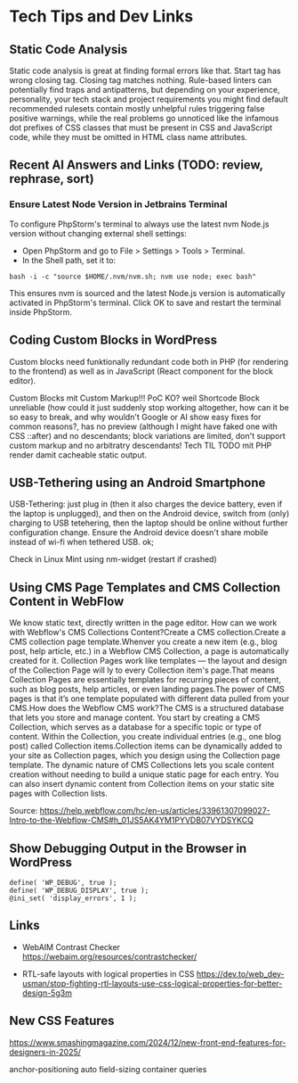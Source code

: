 # Tech Tips and Dev Links

## Static Code Analysis

Static code analysis is great at finding formal errors like that. Start tag has wrong closing tag. Closing tag matches nothing. Rule-based linters can potentially find traps and antipatterns, but depending on your experience, personality, your tech stack and project requirements you might find default recommended rulesets contain mostly unhelpful rules triggering false positive warnings, while the real problems go unnoticed like the infamous dot prefixes of CSS classes that must be present in CSS and JavaScript code, while they must be omitted in HTML class name attributes.

## Recent AI Answers and Links (TODO: review, rephrase, sort)

### Ensure Latest Node Version in Jetbrains Terminal 

To configure PhpStorm's terminal to always use the latest nvm Node.js version without changing external shell settings:
- Open PhpStorm and go to File > Settings > Tools > Terminal.
- In the Shell path, set it to:

`bash -i -c "source $HOME/.nvm/nvm.sh; nvm use node; exec bash"`

This ensures nvm is sourced and the latest Node.js version is automatically activated in PhpStorm's terminal.
Click OK to save and restart the terminal inside PhpStorm.

## Coding Custom Blocks in WordPress

Custom blocks need funktionally redundant code both in PHP (for rendering to the frontend) as well as in JavaScript (React component for the block editor).

Custom Blocks mit Custom Markup!!! PoC KO? weil Shortcode Block unreliable (how could it just suddenly stop working altogether, how can it be so easy to break, and why wouldn't Google or AI show easy fixes for common reasons?, has no preview (although I might have faked one with CSS ::after) and no descendants; block variations are limited, don't support custom markup and no arbitratry descendants! Tech TIL TODO mit PHP render damit cacheable static output.

## USB-Tethering using an Android Smartphone

USB-Tethering: just plug in (then it also charges the device battery, even if the laptop is unplugged), and then on the Android device, switch from (only) charging to USB tetehering, then the laptop should be online without further configuration change. Ensure the Android device doesn't share mobile instead of wi-fi when tethered USB. ok;

Check in Linux Mint using nm-widget (restart if crashed)


## Using CMS Page Templates and CMS Collection Content in WebFlow

We know static text, directly written in the page editor. How can we work with Webflow's CMS Collections Content?Create a CMS collection.Create a CMS collection page template.Whenver you create a new item (e.g., blog post, help article, etc.) in a Webflow CMS Collection, a page is automatically created for it. Collection Pages work like templates — the layout and design of the Collection Page will ly to every Collection item's page.That means Collection Pages are essentially templates for recurring pieces of content, such as blog posts, help articles, or even landing pages.The power of CMS pages is that it’s one template populated with different data pulled from your CMS.How does the Webflow CMS work?The CMS is a structured database that lets you store and manage content. You start by creating a CMS Collection, which serves as a database for a specific topic or type of content. Within the Collection, you create individual entries (e.g., one blog post) called Collection items.Collection items can be dynamically added to your site as Collection pages, which you design using the Collection page template. The dynamic nature of CMS Collections lets you scale content creation without needing to build a unique static page for each entry. You can also insert dynamic content from Collection items on your static site pages with Collection lists.

Source: https://help.webflow.com/hc/en-us/articles/33961307099027-Intro-to-the-Webflow-CMS#h_01JS5AK4YM1PYVDB07VYDSYKCQ


## Show Debugging Output in the Browser in WordPress

```
define( 'WP_DEBUG', true );
define( 'WP_DEBUG_DISPLAY', true );
@ini_set( 'display_errors', 1 );
```

## Links

- WebAIM Contrast Checker
https://webaim.org/resources/contrastchecker/

- RTL-safe layouts with logical properties in CSS https://dev.to/web_dev-usman/stop-fighting-rtl-layouts-use-css-logical-properties-for-better-design-5g3m

## New CSS Features

https://www.smashingmagazine.com/2024/12/new-front-end-features-for-designers-in-2025/

anchor-positioning
auto field-sizing
container queries
<dialog>
exclusive accordions
:focus-visible
:has
hidden=until-found
high-definition colors
<hr> in select
inputmode
min(), max(), clamp()
relative colors
responsive videos
scroll behavior
scroll snap
text-wrap: balance
:user-valid and :user-invalid
View Transitions API

When dealing with large blocks of text, such as paragraphs, you might want to look into text-wrap: pretty to prevent orphans on the last line.

## CSS State Queries
https://chromestatus.com/feature/5072263730167808
- Whether a sticky positioned container is stuck to one of the edges of the scroll box (stuck)
- Whether a scroll snap aligned container is currently snapped horizontally or vertically (snapped)
- Whether a scroll container can be scrolled in a queried direction (scrollable)

https://developer.chrome.com/blog/css-text-box-trim

https://12daysofweb.dev/2024/calc-size-and-interpolate-size/

https://css-tricks.com/scroll-driven-animations-notebook/

more contemporary CSS
https://mailchi.mp/smashingmagazine/472-new-css-features-for-2025?e=376e82ff51

Git status: nothing to commit, working tree clean.
Your branch is ahead of 'origin/main' by 2 commits.
Use "git push" to publish your local commits.

## Edit PDF metadata using exiftool
exiftool -Title="New Title" -Author="New Author" -Subject="New Subject" -Keywords="PDF, Metadata" example.pdf
